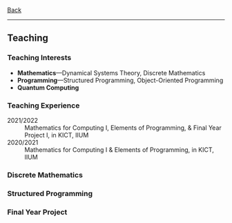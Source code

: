 [Back](/index.md)
* * *

## Teaching
### Teaching Interests
- **Mathematics**&mdash;Dynamical Systems Theory, Discrete Mathematics
- **Programming**&mdash;Structured Programming, Object-Oriented Programming
- **Quantum Computing**

### Teaching Experience
<dl>
<dt>2021/2022</dt>
  <dd>Mathematics for Computing I, Elements of Programming, & Final Year Project I, in KICT, IIUM</dd>
<dt>2020/2021</dt>
  <dd>Mathematics for Computing I & Elements of Programming, in KICT, IIUM</dd>
</dl>

### Discrete Mathematics

### Structured Programming

### Final Year Project
